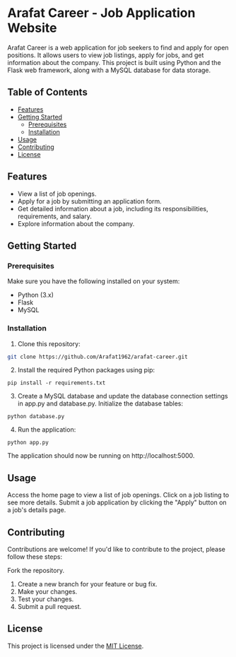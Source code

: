 # Arafat Career - Job Application Website

Arafat Career is a web application for job seekers to find and apply for open positions. It allows users to view job listings, apply for jobs, and get information about the company. This project is built using Python and the Flask web framework, along with a MySQL database for data storage.

## Table of Contents

- [Features](#features)
- [Getting Started](#getting-started)
  - [Prerequisites](#prerequisites)
  - [Installation](#installation)
- [Usage](#usage)
- [Contributing](#contributing)
- [License](#license)

## Features

- View a list of job openings.
- Apply for a job by submitting an application form.
- Get detailed information about a job, including its responsibilities, requirements, and salary.
- Explore information about the company.

## Getting Started

### Prerequisites

Make sure you have the following installed on your system:

- Python (3.x)
- Flask
- MySQL

### Installation

1. Clone this repository:

```bash
git clone https://github.com/Arafat1962/arafat-career.git
```
2. Install the required Python packages using pip:

```
pip install -r requirements.txt
```

3. Create a MySQL database and update the database connection settings in app.py and database.py.
Initialize the database tables:

```
python database.py
```

4. Run the application:
   
```
python app.py
```

The application should now be running on http://localhost:5000.

## Usage
Access the home page to view a list of job openings.
Click on a job listing to see more details.
Submit a job application by clicking the "Apply" button on a job's details page.

## Contributing
Contributions are welcome! If you'd like to contribute to the project, please follow these steps:

Fork the repository.
1. Create a new branch for your feature or bug fix.
2. Make your changes.
3. Test your changes.
4. Submit a pull request.


## License
This project is licensed under the [MIT License](license.md).

